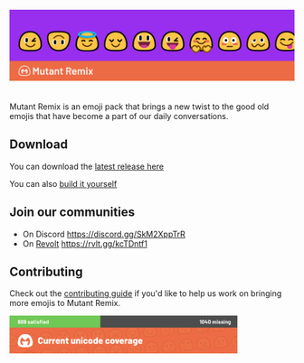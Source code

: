 <a href="https://mutant.revolt.chat">
    <img src="https://github.com/mutant-remix/.github/raw/master/profile/assets/banner.png" style="margin: 20px 0"></img>
</a>

Mutant Remix is an emoji pack that brings a new twist to the good old emojis that have become a part of our daily conversations.

## Download
You can download the [latest release here](https://mutant.revolt.chat/download)

You can also [build it yourself](https://github.com/mutant-remix/mutant-remix)

## Join our communities
- On Discord https://discord.gg/SkM2XppTrR
- On [Revolt](https://revolt.chat) https://rvlt.gg/kcTDntf1

## Contributing
Check out the [contributing guide](https://github.com/mutant-remix/.github/blob/master/CONTRIBUTING.md) if you'd like to help us work on bringing more emojis to Mutant Remix.

<a href="https://github.com/mutant-remix/coverage-report/blob/master/coverage.md">
    <img src="https://raw.githubusercontent.com/mutant-remix/coverage-report/master/coverage.png" style="width: 80%; background-color: white"></img>
</a>
